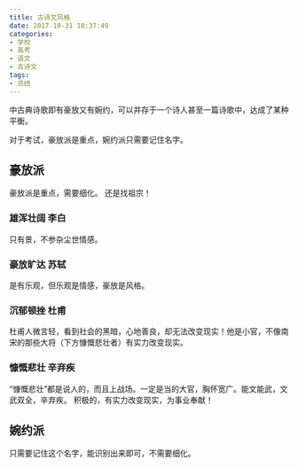 ```yaml
---
title: 古诗文风格
date: 2017-10-31 10:37:49
categories:
- 学校
- 高考
- 语文
- 古诗文
tags:
- 总结
---
```


中古典诗歌即有豪放又有婉约，可以并存于一个诗人甚至一篇诗歌中，达成了某种平衡。

对于考试，豪放派是重点，婉约派只需要记住名字。

<!-- more -->

## 豪放派

豪放派是重点，需要细化。
还是找祖宗！

### 雄浑壮阔 李白

只有景，不参杂尘世情感。

### 豪放旷达 苏轼

是有乐观，但乐观是情感，豪放是风格。

### 沉郁顿挫 杜甫

杜甫人微言轻，看到社会的黑暗，心地善良，却无法改变现实！他是小官，不像南宋的那些大将（下方慷慨悲壮者）有实力改变现实。

### 慷慨悲壮 辛弃疾

“慷慨悲壮”都是说人的，而且上战场。一定是当的大官，胸怀宽广。能文能武，文武双全，辛弃疾。
积极的，有实力改变现实，为事业奉献！

## 婉约派

只需要记住这个名字，能识别出来即可，不需要细化。
